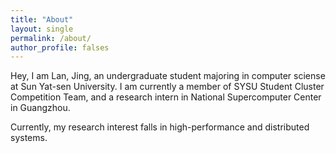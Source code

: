 ```yaml
---
title: "About"
layout: single
permalink: /about/
author_profile: falses
---
```


Hey, I am Lan, Jing, an undergraduate student majoring in computer sciense at Sun Yat-sen University. I am currently a member of SYSU Student Cluster Competition Team, and a research intern in National Supercomputer Center in Guangzhou.

Currently, my research interest falls in high-performance and distributed systems.